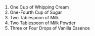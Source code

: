 1) One Cup of Whipping Cream
2) One-Fourth Cup of Sugar
3) Two Tablespoon of Milk
4) Two Tablespoon of Milk Powder
5) Three or Four Drops of Vanilla Essence
